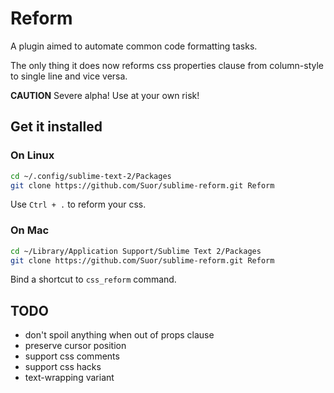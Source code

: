 # Reform

A plugin aimed to automate common code formatting tasks.

The only thing it does now reforms css properties clause
from column-style to single line and vice versa.

**CAUTION** Severe alpha! Use at your own risk!


## Get it installed ##

### On Linux ###

```bash
cd ~/.config/sublime-text-2/Packages
git clone https://github.com/Suor/sublime-reform.git Reform
```

Use `Ctrl + .` to reform your css.

### On Mac ###

```bash
cd ~/Library/Application Support/Sublime Text 2/Packages
git clone https://github.com/Suor/sublime-reform.git Reform
```

Bind a shortcut to `css_reform` command.

## TODO

- don't spoil anything when out of props clause
- preserve cursor position
- support css comments
- support css hacks
- text-wrapping variant
